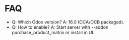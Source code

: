 # FAQ

- Q: Which Odoo version? A: 16.0 (OCA/OCB packaged).
- Q: How to enable? A: Start server with --addon purchase_product_matrix or install in UI.
